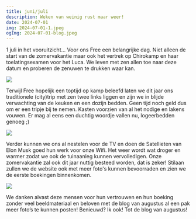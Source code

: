 ```yaml
---
title: juni/juli
description: Weken van weinig rust maar weer!
date: 2024-07-01
img: 2024-07-01-1.jpeg
ogImg: 2024-07-01-blog.jpeg
---
```


1 juli in het vooruitzicht... Voor ons Free een belangrijke dag. Niet alleen de start van de zomervakantie maar ook het vertrek op Chirokamp en haar toelatingsexamen voor het Luca. We leven met zen allen toe naar deze datum en proberen de zenuwen te drukken waar kan.

![](2024-07-01-3.jpeg)

Terwijl Free hopelijk een toptijd op kamp beleefd laten we dit jaar ons traditionele (city)trip met zen twee links liggen en zijn we in blijde verwachting van de keuken en een dozijn bedden. Geen tijd noch geld dus om er een tripje bij te nemen. Kasten voorzien van al het nodige en lakens vouwen. Er mag al eens een duchtig woordje vallen nu, logeerbedden genoeg ;)

![](2024-07-01-2.jpeg)

Verder kunnen we ons al nestelen voor de TV en doen de Satellieten van Elon Musk goed hun werk voor onze Wifi. Het weer wordt wat droger en warmer zodat we ook de tuinaanleg kunnen vervolledigen. Onze zomervakantie zal ook dit jaar nuttig besteed worden, dat is zeker! Stilaan zullen we de website ook met meer foto's kunnen bevoorraden en zien we de eerste boekingen binnenkomen.

![](2024-07-01-1.jpeg)

We danken alvast deze mensen voor hun vertrouwen en hun boeking zonder veel beeldmateriaal en beloven met de blog van augustus al een pak meer foto’s te kunnen posten!
Benieuwd? Ik ook! Tot de blog van augustus!
